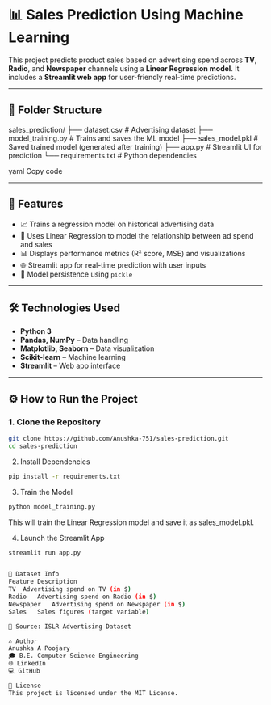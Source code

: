 # 📊 Sales Prediction Using Machine Learning

This project predicts product sales based on advertising spend across **TV**, **Radio**, and **Newspaper** channels using a **Linear Regression model**. It includes a **Streamlit web app** for user-friendly real-time predictions.

---

## 📁 Folder Structure

sales_prediction/
├── dataset.csv # Advertising dataset
├── model_training.py # Trains and saves the ML model
├── sales_model.pkl # Saved trained model (generated after training)
├── app.py # Streamlit UI for prediction
└── requirements.txt # Python dependencies

yaml
Copy code

---

## 🚀 Features

- 📈 Trains a regression model on historical advertising data
- 🧠 Uses Linear Regression to model the relationship between ad spend and sales
- 📊 Displays performance metrics (R² score, MSE) and visualizations
- 🌐 Streamlit app for real-time prediction with user inputs
- 💾 Model persistence using `pickle`

---

## 🛠️ Technologies Used

- **Python 3**
- **Pandas, NumPy** – Data handling
- **Matplotlib, Seaborn** – Data visualization
- **Scikit-learn** – Machine learning
- **Streamlit** – Web app interface

---

## ⚙️ How to Run the Project

### 1. Clone the Repository

```bash
git clone https://github.com/Anushka-751/sales-prediction.git
cd sales-prediction
```
2. Install Dependencies
```bash
pip install -r requirements.txt
```
3. Train the Model
```bash
python model_training.py
```
This will train the Linear Regression model and save it as sales_model.pkl.

4. Launch the Streamlit App
```bash
streamlit run app.py


📂 Dataset Info
Feature	Description
TV	Advertising spend on TV (in $)
Radio	Advertising spend on Radio (in $)
Newspaper	Advertising spend on Newspaper (in $)
Sales	Sales figures (target variable)

📌 Source: ISLR Advertising Dataset

✍️ Author
Anushka A Poojary
🎓 B.E. Computer Science Engineering
🌐 LinkedIn
💻 GitHub

📌 License
This project is licensed under the MIT License.

